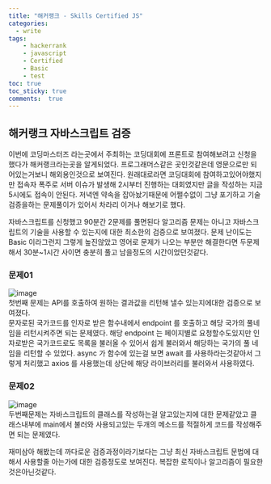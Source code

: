 ```yaml
---
title: "해커랭크 - Skills Certified JS"
categories: 
  - write
tags: 
    - hackerrank
    - javascript
    - Certified
    - Basic
    - test
toc: true
toc_sticky: true
comments:  true
---
```


## 해커랭크 자바스크립트 검증
이번에 코딩마스터즈 라는곳에서 주최하는 코딩대회에 프론트로 참여해보려고 신청을 했다가 해커랭크라는곳을 알게되었다. 프로그래머스같은 곳인것같은데 영문으로만 되어있는거보니 해외용인것으로 보여진다. 원래대로라면 코딩대회에 참여하고있어야했지만 접속자 폭주로 서버 이슈가 발생해 2시부터 진행하는 대회였지만 글을 작성하는 지금 5시에도 접속이 안된다. 저녁엔 약속을 잡아놨기때문에 어쩔수없이 그냥 포기하고 기술검증을하는 문제풀이가 있어서 차라리 이거나 해보기로 했다.
  
자바스크립트를 신청했고 90분간 2문제를 풀면된다 알고리즘 문제는 아니고 자바스크립트의 기술을 사용할 수 있는지에 대한 최소한의 검증으로 보여졌다. 문제 난이도는 Basic 이라그런지 그렇게 높진않았고 영어로 문제가 나오는 부분만 해결한다면 두문제해서 30분~1시간 사이면 충분히 풀고 남을정도의 시간이었던것같다.

### 문제01
![image](https://raw.githubusercontent.com/kangyongseok/kangyongseok.github.io/master/assets/images/hackerrank_test_js_01.png)  
첫번째 문제는 API를 호출하여 원하는 결과값을 리턴해 낼수 있는지에대한 검증으로 보여졌다.  
문자로된 국가코드를 인자로 받은 함수내에서 endpoint 를 호출하고 해당 국가의 풀네임을 리턴시켜주면 되는 문제였다. 해당 endpoint 는 페이지별로 요청할수도있지만 인자로받은 국가코드로도 목록을 불러올 수 있어서 쉽게 불러와서 해당하는 국가의 풀 네임을 리턴할 수 있었다. async 가 함수에 있는걸 보면 await 를 사용하라는것같아서 그렇게 처리했고 axios 를 사용했는데 상단에 해당 라이브러리를 불러와서 사용하였다.

### 문제02
![image](https://raw.githubusercontent.com/kangyongseok/kangyongseok.github.io/master/assets/images/hackerrank_test_js_02.png)  
두번째문제는 자바스크립트의 클래스를 작성하는걸 알고있는지에 대한 문제같았고 클래스내부에 main에서 불러와 사용되고있는 두개의 메소드를 적절하게 코드를 작성해주면 되는 문제였다.  

  
재미삼아 해봤는데 까다로운 검증과정이라기보다는 그냥 최신 자바스크립트 문법에 대해서 사용할줄 아는가에 대한 검증정도로 보여진다. 복잡한 로직이나 알고리즘이 필요한것은아닌것같다.
  

